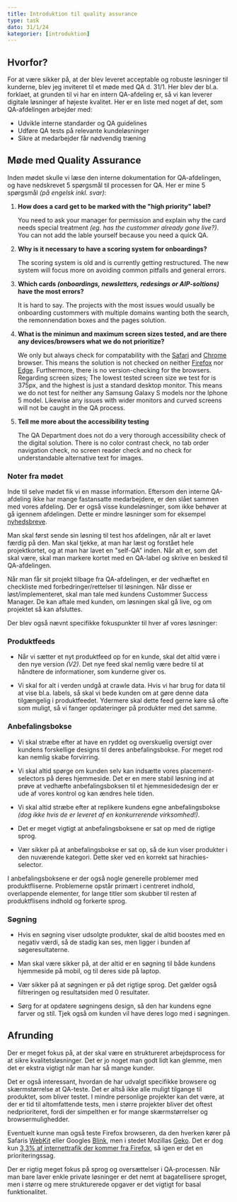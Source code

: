 ```yaml
---
title: Introduktion til quality assurance
type: task
dato: 31/1/24
kategorier: [introduktion]
---
```

## Hvorfor?

For at være sikker på, at der blev leveret acceptable og robuste løsninger til kunderne, blev jeg inviteret til et møde med QA d. 31/1. Her blev der bl.a. forklaet, at grunden til vi har en intern QA-afdeling er, så vi kan leverer digitale løsninger af højeste kvalitet. Her er en liste med noget af det, som QA-afdelingen arbejder med:

- Udvikle interne standarder og QA guidelines
- Udføre QA tests på relevante kundeløsninger
- Sikre at medarbejder får nødvendig træning 

## Møde med Quality Assurance

Inden mødet skulle vi læse den interne dokumentation for QA-afdelingen, og have nedskrevet 5 spørgsmål til processen for QA. Her er mine 5 spørgsmål *(på engelsk inkl. svar)*:

1. **How does a card get to be marked with the "high priority" label?**

    You need to ask your manager for permission and explain why the card needs special treatment *(eg. has the custommer already gone live?)*. You can not add the lable yourself because you need a quick QA.

2. **Why is it necessary to have a scoring system for onboardings?**

    The scoring system is old and is currently getting restructured. The new system will focus more on avoiding common pitfalls and general errors.

3. **Which cards *(onboardings, newsletters, redesings or AIP-soltions)* have the most errors?**

    It is hard to say. The projects with the most issues would usually be onboarding custommers with multiple domains wanting both the search, the remonnendation boxes and the pages solution.

4. **What is the minimun and maximum screen sizes tested, and are there any devices/browsers what we do not prioritize?**

    We only but always check for compatability with the [Safari](https://www.apple.com/safari/) and [Chrome](https://chrome.com) browser. This means the solution is not checked on neither [Firefox](https://firefox.com) nor [Edge](https://www.microsoft.com/en-gb/edge). Furthermore, there is no version-checking for the browsers. Regarding screen sizes; The lowest tested screen size we test for is 375px, and the highest is just a standard desktop monitor. This means we do not test for neither any Samsung Galaxy S models nor the Iphone 5 model. Likewise any issues with wider monitors and curved screens will not be caught in the QA process.

5. **Tell me more about the accessibility testing** 

    The QA Department does not do a very thorough accessibility check of the digital solution. There is no color contrast check, no tab order navigation check, no screen reader check and no check for understandable alternative text for images.

### Noter fra mødet

Inde til selve mødet fik vi en masse information. Eftersom den interne QA-afdeling ikke har mange fastansatte medarbejdere, er den slået sammen med vores afdeling. Der er også visse kundeløsninger, som ikke behøver at gå igennem afdelingen. Dette er mindre løsninger som for eksempel [nyhedsbreve](/kategorier/nyhedsbrev).

Man skal først sende sin løsning til test hos afdelingen, når alt er lavet færdig på den. Man skal tjekke, at man har læst og forstået hele projektkortet, og at man har lavet en "self-QA" inden. Når alt er, som det skal være, skal man markere kortet med en QA-label og skrive en besked til QA-afdelingen.

Når man får sit projekt tilbage fra QA-afdelingen, er der vedhæftet en checkliste med forbedringer/rettelser til løsningen. Når disse er løst/implementeret, skal man tale med kundens Custommer Success Manager. De kan aftale med kunden, om løsningen skal gå live, og om projektet så kan afsluttes.

Der blev også nævnt specifikke fokuspunkter til hver af vores løsninger:

### Produktfeeds

- Når vi sætter et nyt produktfeed op for en kunde, skal det altid være i den nye version *(V2)*. Det nye feed skal nemlig være bedre til at håndtere de informationer, som kunderne giver os.

- Vi skal for alt i verden undgå at crawle data. Hvis vi har brug for data til at vise bl.a. labels, så skal vi bede kunden om at gøre denne data tilgængelig i produktfeedet. Ydermere skal dette feed gerne køre så ofte som muligt, så vi fanger opdateringer på produkter med det samme.

### Anbefalingsbokse

- Vi skal stræbe efter at have en ryddet og overskuelig oversigt over kundens forskellige designs til deres anbefalingsbokse. For meget rod kan nemlig skabe forvirring.

- Vi skal altid spørge om kunden selv kan indsætte vores placement-selectors på deres hjemmeside. Det er en mere stabil løsning ind at prøve at vedhæfte anbefalingsboksen til et hjemmesidedesign der er ude af vores kontrol og kan ændres hele tiden.

- Vi skal altid stræbe efter at replikere kundens egne anbefalingsbokse *(dog ikke hvis de er leveret af en konkurrerende virksomhed!)*.

- Det er meget vigtigt at anbefalingsboksene er sat op med de rigtige sprog. 

- Vær sikker på at anbefalingsbokse er sat op, så de kun viser produkter i den nuværende kategori. Dette sker ved en korrekt sat hirachies-selector.

I anbefalingsboksene er der også nogle generelle problemer med produktfliserne. Problemerne opstår primært i centreret indhold, overlappende elementer, for lange titler som skubber til resten af produktflisens indhold og forkerte sprog.

### Søgning

- Hvis en søgning viser udsolgte produkter, skal de altid boostes med en negativ værdi, så de stadig kan ses, men ligger i bunden af søgeresultaterne.

- Man skal være sikker på, at der altid er en søgning til både kundens hjemmeside på mobil, og til deres side på laptop. 

- Vær sikker på at søgningen er på det rigtige sprog. Det gælder også filtreringen og resultatsiden med 0 resultater.

- Sørg for at opdatere søgningens design, så den har kundens egne farver og stil. Tjek også om kunden vil have deres logo med i søgningen.

## Afrunding

Der er meget fokus på, at der skal være en struktureret arbejdsprocess for at sikre kvalitetsløsninger. Det er jo noget man godt lidt kan glemme, men det er ekstra vigtigt når man har så mange kunder.

Det er også interessant, hvordan de har udvalgt specifikke browsere og skærmstørrelse at QA-teste. Det er altså ikke alle muligt tilgange til produktet, som bliver testet. I mindre personlige projekter kan det være, at der er tid til altomfattende tests, men i større projekter bliver det oftest nedprioriteret, fordi der simpelthen er for mange skærmstørrelser og browsermulighedder.

Eventuelt kunne man også teste Firefox browseren, da den hverken kører på Safaris [WebKit](https://webkit.org) eller Googles [Blink](https://www.chromium.org/blink/), men i stedet Mozillas [Geko](https://developer.mozilla.org/en-US/docs/Glossary/Gecko). Det er dog kun [3,3% af internettrafik der kommer fra Firefox](https://gs.statcounter.com/browser-market-share), så igen er det en prioriteringssag.

Der er rigtig meget fokus på sprog og oversættelser i QA-processen. Når man bare laver enkle private løsninger er det nemt at bagatellisere sproget, men i større og mere strukturerede opgaver er det vigtigt for basal funktionalitet.